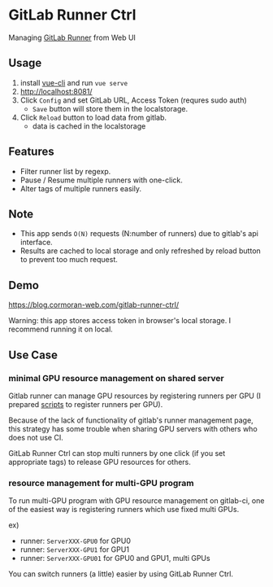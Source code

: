 # GitLab Runner Ctrl

Managing [GitLab Runner](https://docs.gitlab.com/runner/) from Web UI

## Usage

1. install [vue-cli](https://cli.vuejs.org/) and run `vue serve`
2. <http://localhost:8081/>
3. Click `Config` and set GitLab URL, Access Token (requres sudo auth)
   - `Save` button will store them in the localstorage.
4. Click `Reload` button to load data from gitlab.
   - data is cached in the localstorage

## Features

- Filter runner list by regexp.
- Pause / Resume multiple runners with one-click.
- Alter tags of multiple runners easily.

## Note

- This app sends `O(N)` requests (N:number of runners) due to gitlab's api interface.
- Results are cached to local storage and only refreshed by reload button to prevent too much request.

## Demo

<https://blog.cormoran-web.com/gitlab-runner-ctrl/>

Warning: this app stores access token in browser's local storage. I recommend running it on local.

## Use Case

### minimal GPU resource management on shared server

Gitlab runner can manage GPU resources by registering runners per GPU (I prepared [scripts](usecase/gpu_server) to register runners per GPU).

Because of the lack of functionality of gitlab's runner management page, this strategy has some trouble when sharing GPU servers with others who does not use CI.

GitLab Runner Ctrl can stop multi runners by one click (if you set appropriate tags) to release GPU resources for others.

### resource management for multi-GPU program

To run multi-GPU program with GPU resource management on gitlab-ci, one of the easiest way is registering runners which use fixed multi GPUs.

ex)

- runner: `ServerXXX-GPU0` for GPU0
- runner: `ServerXXX-GPU1` for GPU1
- runner: `ServerXXX-GPU01` for GPU0 and GPU1, multi GPUs

You can switch runners (a little) easier by using GitLab Runner Ctrl.
